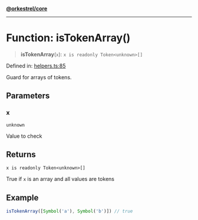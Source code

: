 [**@orkestrel/core**](../index.md)

***

# Function: isTokenArray()

> **isTokenArray**(`x`): `x is readonly Token<unknown>[]`

Defined in: [helpers.ts:85](https://github.com/orkestrel/core/blob/cbe5b2d7b027ca6f0f1301ef32750afb69b4764b/src/helpers.ts#L85)

Guard for arrays of tokens.

## Parameters

### x

`unknown`

Value to check

## Returns

`x is readonly Token<unknown>[]`

True if `x` is an array and all values are tokens

## Example

```ts
isTokenArray([Symbol('a'), Symbol('b')]) // true
```
